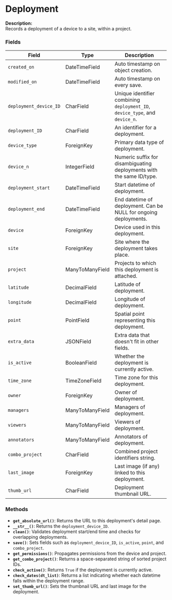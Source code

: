 # Deployment

**Description:**  
Records a deployment of a device to a site, within a project.

### Fields

| Field                  | Type              | Description                                                                 |
|------------------------|-------------------|-----------------------------------------------------------------------------|
| `created_on`           | DateTimeField     | Auto timestamp on object creation.                                          |
| `modified_on`          | DateTimeField     | Auto timestamp on every save.                                               |
| `deployment_device_ID` | CharField         | Unique identifier combining `deployment_ID`, `device_type`, and `device_n`. |
| `deployment_ID`        | CharField         | An identifier for a deployment.                                             |
| `device_type`          | ForeignKey        | Primary data type of deployment.                                            |
| `device_n`             | IntegerField      | Numeric suffix for disambiguating deployments with the same ID/type.        |
| `deployment_start`     | DateTimeField     | Start datetime of deployment.                                               |
| `deployment_end`       | DateTimeField     | End datetime of deployment. Can be NULL for ongoing deployments.            |
| `device`               | ForeignKey        | Device used in this deployment.                                             |
| `site`                 | ForeignKey        | Site where the deployment takes place.                                      |
| `project`              | ManyToManyField   | Projects to which this deployment is attached.                              |
| `latitude`             | DecimalField      | Latitude of deployment.                                                     |
| `longitude`            | DecimalField      | Longitude of deployment.                                                    |
| `point`                | PointField        | Spatial point representing this deployment.                                 |
| `extra_data`           | JSONField         | Extra data that doesn't fit in other fields.                                |
| `is_active`            | BooleanField      | Whether the deployment is currently active.                                 |
| `time_zone`            | TimeZoneField     | Time zone for this deployment.                                              |
| `owner`                | ForeignKey        | Owner of deployment.                                                        |
| `managers`             | ManyToManyField   | Managers of deployment.                                                     |
| `viewers`              | ManyToManyField   | Viewers of deployment.                                                      |
| `annotators`           | ManyToManyField   | Annotators of deployment.                                                   |
| `combo_project`        | CharField         | Combined project identifiers string.                                        |
| `last_image`           | ForeignKey        | Last image (if any) linked to this deployment.                              |
| `thumb_url`            | CharField         | Deployment thumbnail URL.                                                   |

### Methods

- **`get_absolute_url()`**: Returns the URL to this deployment's detail page.
- **`__str__()`**: Returns the `deployment_device_ID`.
- **`clean()`**: Validates deployment start/end time and checks for overlapping deployments.
- **`save()`**: Sets fields such as `deployment_device_ID`, `is_active`, `point`, and `combo_project`.
- **`get_permissions()`**: Propagates permissions from the device and project.
- **`get_combo_project()`**: Returns a space-separated string of sorted project IDs.
- **`check_active()`**: Returns `True` if the deployment is currently active.
- **`check_dates(dt_list)`**: Returns a list indicating whether each datetime falls within the deployment range.
- **`set_thumb_url()`**: Sets the thumbnail URL and last image for the deployment.
